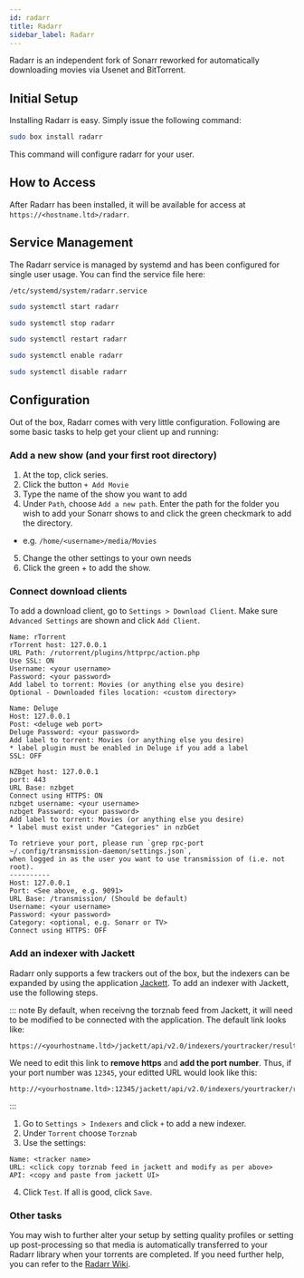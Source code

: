 ```yaml
---
id: radarr
title: Radarr
sidebar_label: Radarr
---
```


Radarr is an independent fork of Sonarr reworked for automatically downloading movies via Usenet and BitTorrent.

## Initial Setup

Installing Radarr is easy. Simply issue the following command:

```bash main
sudo box install radarr
```

This command will configure radarr for your user.

## How to Access

After Radarr has been installed, it will be available for access at `https://<hostname.ltd>/radarr`.

## Service Management

The Radarr service is managed by systemd and has been configured for single user usage. You can find the service file here:

```
/etc/systemd/system/radarr.service
```

<!--DOCUSAURUS_CODE_TABS-->
<!--Start-->
```bash
sudo systemctl start radarr
```
<!--Stop-->
```bash
sudo systemctl stop radarr
```
<!--Restart-->
```bash
sudo systemctl restart radarr
```
<!--Enable-->
```bash
sudo systemctl enable radarr
```
<!--Disable-->
```bash
sudo systemctl disable radarr
```
<!--END_DOCUSAURUS_CODE_TABS-->

## Configuration

Out of the box, Radarr comes with very little configuration. Following are some basic tasks to help get your client up and running:

### Add a new show (and your first root directory)

1. At the top, click series.
2. Click the button `+ Add Movie`
3. Type the name of the show you want to add
4. Under `Path`, choose `Add a new path`. Enter the path for the folder you wish to add your Sonarr shows to and click the green checkmark to add the directory.
  - e.g. `/home/<username>/media/Movies`
5. Change the other settings to your own needs
6. Click the green + to add the show.

### Connect download clients
To add a download client, go to `Settings > Download Client`. Make sure `Advanced Settings` are shown and click `Add Client`.

<!--DOCUSAURUS_CODE_TABS-->
<!--rTorrent-->
```plaintext
Name: rTorrent
rTorrent host: 127.0.0.1
URL Path: /rutorrent/plugins/httprpc/action.php
Use SSL: ON
Username: <your username>
Password: <your password>
Add label to torrent: Movies (or anything else you desire)
Optional - Downloaded files location: <custom directory>
```

<!--Deluge (via Web)-->
```plaintext
Name: Deluge
Host: 127.0.0.1
Post: <deluge web port>
Deluge Password: <your password>
Add label to torrent: Movies (or anything else you desire)
* label plugin must be enabled in Deluge if you add a label
SSL: OFF
```

<!--nzbGet-->
```plaintext
NZBget host: 127.0.0.1
port: 443
URL Base: nzbget
Connect using HTTPS: ON
nzbget username: <your username>
nzbget Password: <your password>
Add label to torrent: Movies (or anything else you desire)
* label must exist under "Categories" in nzbGet
```

<!--Transmission-->
```plaintext
To retrieve your port, please run `grep rpc-port ~/.config/transmission-daemon/settings.json`,
when logged in as the user you want to use transmission of (i.e. not root).
----------
Host: 127.0.0.1
Port: <See above, e.g. 9091>
URL Base: /transmission/ (Should be default)
Username: <your username>
Password: <your password>
Category: <optional, e.g. Sonarr or TV>
Connect using HTTPS: OFF
```
<!--END_DOCUSAURUS_CODE_TABS-->

### Add an indexer with Jackett
Radarr only supports a few trackers out of the box, but the indexers can be expanded by using the application [Jackett](jackett.md). To add an indexer with Jackett, use the following steps.

::: note
By default, when receivng the torznab feed from Jackett, it will need to be modified to be connected with the application. The default link looks like:

```plaintext
https://<yourhostname.ltd>/jackett/api/v2.0/indexers/yourtracker/results/torznab/
```

We need to edit this link to **remove https** and **add the port number**. Thus, if your port number was `12345`, your editted URL would look like this:

```plaintext
http://<yourhostname.ltd>:12345/jackett/api/v2.0/indexers/yourtracker/results/torznab/
```
:::

1. Go to `Settings > Indexers` and click `+` to add a new indexer.
2. Under `Torrent` choose `Torznab`
3. Use the settings:
```plaintext main
Name: <tracker name>
URL: <click copy torznab feed in jackett and modify as per above>
API: <copy and paste from jackett UI>
```
4. Click `Test`. If all is good, click `Save`.

### Other tasks

You may wish to further alter your setup by setting quality profiles or setting up post-processing so that media is automatically transferred to your Radarr library when your torrents are completed. If you need further help, you can refer to the [Radarr Wiki](https://github.com/Radarr/Radarr/wiki).